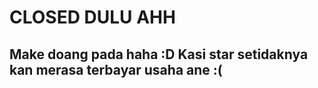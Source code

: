 # CLOSED DULU AHH

## Make doang pada haha :D Kasi star setidaknya kan merasa terbayar usaha ane :(
